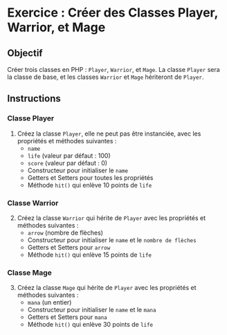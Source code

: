 # Exercice : Créer des Classes Player, Warrior, et Mage

## Objectif

Créer trois classes en PHP : `Player`, `Warrior`, et `Mage`. La classe `Player` sera la classe de base, et les classes `Warrior` et `Mage` hériteront de `Player`.

## Instructions

### Classe Player

1. Créez la classe `Player`, elle ne peut pas être instanciée, avec les propriétés et méthodes suivantes :
    - `name`
    - `life` (valeur par défaut : 100)
    - `score` (valeur par défaut : 0)
    - Constructeur pour initialiser le `name`
    - Getters et Setters pour toutes les propriétés
    - Méthode `hit()` qui enlève 10 points de `life`

### Classe Warrior

2. Créez la classe `Warrior` qui hérite de `Player` avec les propriétés et méthodes suivantes :
    - `arrow` (nombre de flèches)
    - Constructeur pour initialiser le `name` et le `nombre de flèches`
    - Getters et Setters pour `arrow`
    - Méthode `hit()` qui enlève 15 points de `life`

### Classe Mage

3. Créez la classe `Mage` qui hérite de `Player` avec les propriétés et méthodes suivantes :
    - `mana` (un entier)
    - Constructeur pour initialiser le `name` et le `mana`
    - Getters et Setters pour `mana`
    - Méthode `hit()` qui enlève 30 points de `life`
